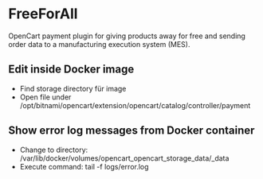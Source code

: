 
# FreeForAll

OpenCart payment plugin for giving products away for free and sending order data to a manufacturing execution system (MES).

## Edit inside Docker image

* Find storage directory für image
* Open file under /opt/bitnami/opencart/extension/opencart/catalog/controller/payment

## Show error log messages from Docker container

* Change to directory: /var/lib/docker/volumes/opencart_opencart_storage_data/_data
* Execute command: tail -f logs/error.log 
